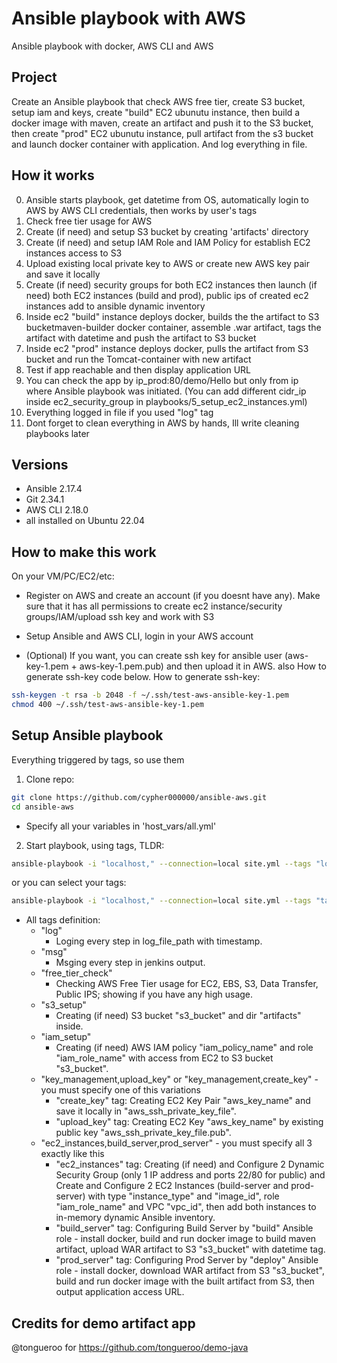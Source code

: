 # Ansible playbook with AWS

Ansible playbook with docker, AWS CLI and AWS

## Project
Create an Ansible playbook that check AWS free tier, create S3 bucket, setup iam and keys, create "build" EC2 ubunutu instance, then build a docker image with maven, create an artifact and push it to the S3 bucket, then create "prod" EC2 ubunutu instance, pull artifact from the s3 bucket and launch docker container with application. And log everything in file.

## How it works

0. Ansible starts playbook, get datetime from OS, automatically login to AWS by AWS CLI credentials, then works by user's tags
1. Check free tier usage for AWS
2. Create (if need) and setup S3 bucket by creating 'artifacts' directory
3. Create (if need) and setup IAM Role and IAM Policy for establish EC2 instances access to S3
4. Upload existing local private key to AWS or create new AWS key pair and save it locally
5. Create (if need) security groups for both EC2 instances then launch (if need) both EC2 instances (build and prod), public ips of created ec2 instances add to ansible dynamic inventory
6. Inside ec2 "build" instance deploys docker, builds the the artifact to S3 bucketmaven-builder docker container, assemble .war artifact, tags the artifact with datetime and push the artifact to S3 bucket
7. Inside ec2 "prod" instance deploys docker, pulls the artifact from S3 bucket and run the Tomcat-container with new artifact
8. Test if app reachable and then display application URL
9. You can check the app by ip_prod:80/demo/Hello but only from ip where Ansible playbook was initiated. (You can add different cidr_ip inside ec2_security_group in playbooks/5_setup_ec2_instances.yml)
10. Everything logged in file if you used "log" tag
11. Dont forget to clean everything in AWS by hands, Ill write cleaning playbooks later

## Versions

- Ansible 2.17.4
- Git 2.34.1
- AWS CLI 2.18.0
- all installed on Ubuntu 22.04
  
## How to make this work

On your VM/PC/EC2/etc:

- Register on AWS and create an account (if you doesnt have any). Make sure that it has all permissions to create ec2 instance/security groups/IAM/upload ssh key and work with S3
- Setup Ansible and AWS CLI, login in your AWS account

- (Optional) If you want, you can create ssh key for ansible user (aws-key-1.pem + aws-key-1.pem.pub) and then upload it in AWS. also How to generate ssh-key code below.
 How to generate ssh-key:
``` bash
ssh-keygen -t rsa -b 2048 -f ~/.ssh/test-aws-ansible-key-1.pem
chmod 400 ~/.ssh/test-aws-ansible-key-1.pem
```

## Setup Ansible playbook
Everything triggered by tags, so use them

1. Clone repo:
``` bash
git clone https://github.com/cypher000000/ansible-aws.git
cd ansible-aws
```
- Specify all your variables in 'host_vars/all.yml'
2. Start playbook, using tags, TLDR:
``` bash
ansible-playbook -i "localhost," --connection=local site.yml --tags "log,msg,s3_setup,iam_setup,key_management,create_key,ec2_instances,build_server,prod_server"
```
or you can select your tags:
``` bash
ansible-playbook -i "localhost," --connection=local site.yml --tags "tag,tag,tag"
```
- All tags definition:
  - "log"
    - Loging every step in log_file_path with timestamp.
  - "msg"
    - Msging every step in jenkins output.
  - "free_tier_check"
    - Checking AWS Free Tier usage for EC2, EBS, S3, Data Transfer, Public IPS; showing if you have any high usage.
  - "s3_setup"
    - Creating (if need) S3 bucket "s3_bucket" and dir "artifacts" inside.
  - "iam_setup"
    - Creating (if need) AWS IAM policy "iam_policy_name" and role "iam_role_name" with access from EC2 to S3 bucket "s3_bucket".
  - "key_management,upload_key" or "key_management,create_key" - you must specify one of this variations
    - "create_key" tag: Creating EC2 Key Pair "aws_key_name" and save it locally in "aws_ssh_private_key_file".
    - "upload_key" tag: Creating EC2 Key "aws_key_name" by existing public key "aws_ssh_private_key_file.pub".
  - "ec2_instances,build_server,prod_server" - you must specify all 3 exactly like this
    - "ec2_instances" tag: Creating (if need) and Configure 2 Dynamic Security Group (only 1 IP address and ports 22/80 for public) and Create and Configure 2 EC2 Instances (build-server and prod-server) with type "instance_type" and "image_id", role "iam_role_name" and VPC "vpc_id", then add both instances to in-memory dynamic Ansible inventory.
    - "build_server" tag: Configuring Build Server by "build" Ansible role - install docker, build and run docker image to build maven artifact, upload WAR artifact to S3 "s3_bucket" with datetime tag.
    - "prod_server" tag: Configuring Prod Server by "deploy" Ansible role - install docker, download WAR artifact from S3 "s3_bucket", build and run docker image with the built artifact from S3, then output application access URL.
## Credits for demo artifact app
@tongueroo for https://github.com/tongueroo/demo-java
